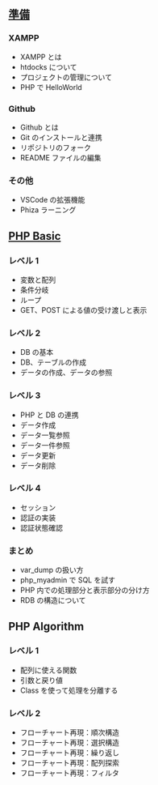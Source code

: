<link rel="stylesheet" href="./assets/css/markdown.css">

## [準備](prep.md)

### XAMPP

- XAMPP とは
- htdocks について
- プロジェクトの管理について
- PHP で HelloWorld

### Github

- Github とは
- Git のインストールと連携
- リポジトリのフォーク
- README ファイルの編集

### その他

- VSCode の拡張機能
- Phiza ラーニング

## [PHP Basic](php_basic.md)

### レベル 1

- 変数と配列
- 条件分岐
- ループ
- GET、POST による値の受け渡しと表示

### レベル 2

- DB の基本
- DB、テーブルの作成
- データの作成、データの参照

### レベル 3

- PHP と DB の連携
- データ作成
- データ一覧参照
- データ一件参照
- データ更新
- データ削除

### レベル 4

- セッション
- 認証の実装
- 認証状態確認

### まとめ

- var_dump の扱い方
- php_myadmin で SQL を試す
- PHP 内での処理部分と表示部分の分け方
- RDB の構造について

## PHP Algorithm

### レベル 1

- 配列に使える関数
- 引数と戻り値
- Class を使って処理を分離する

### レベル 2

- フローチャート再現：順次構造
- フローチャート再現：選択構造
- フローチャート再現：繰り返し
- フローチャート再現：配列探索
- フローチャート再現：フィルタ
